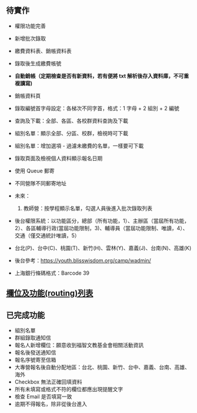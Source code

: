 ## 待實作

- 權限功能完善
- 新增批次錄取
- 繳費資料表、銷帳資料表
- 錄取後生成繳費帳號
- **自動銷帳（定期檢查是否有新資料，若有便將 txt 解析後存入資料庫，不可重複讀寫)**
- 銷帳資料頁
- 錄取編號首字母設定：各梯次不同字首，格式：1 字母 + 2 組別 + 2 編號
- 查詢及下載：全部、各區、各校群資料查詢及下載
- 組別名單：顯示全部、分區、校群，檢視時可下載
- 組別名單：增加選項 - 過濾未繳費的名單，一樣要可下載
- 錄取頁面及檢視個人資料顯示報名日期
- 使用 Queue 郵寄
- 不同營隊不同郵寄地址

- 未來：
    1. 教師營：按學程顯示名單，勾選人員後進入批次錄取列表

- 後台權限系統：以功能區分，總部（所有功能，1）、主辦區（當屆所有功能，2）、各區輔導行政(當屆功能限制，3)、輔導員（當屆功能限制、唯讀，4）、交通（僅交通統計唯讀，5）

- 台北(P)、台中(C)、桃園(T)、新竹(H)、雲林(Y)、嘉義(J)、台南(N)、高雄(K)

- 後台參考：https://youth.blisswisdom.org/camp/wadmin/
- 上海銀行條碼格式：Barcode 39

## <a href="https://docs.google.com/spreadsheets/d/1UXCVFgP8OXzr2fD_aiCnSbRW_zoQ_0Vu8MakmMOYuYc/">欄位及功能(routing)列表</a>

## 已完成功能

- 組別名單
- 群組錄取通知信
- 報名人新增欄位：願意收到福智文教基金會相關活動資訊
- 報名後發送通知信
- 報名序號寄至信箱
- 大專營報名後自動分配地區：台北、桃園、新竹、台中、嘉義、台南、高雄、海外
- Checkbox 無法正確回填資料
- 所有未填寫或格式不符的欄位都應出現提醒文字
- 檢查 Email 是否填寫一致
- 逾期不得報名，除非從後台進入
